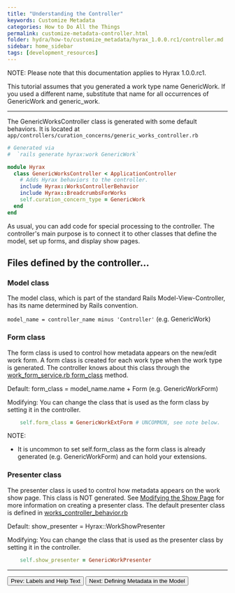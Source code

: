 ```yaml
---
title: "Understanding the Controller"
keywords: Customize Metadata
categories: How to Do All the Things
permalink: customize-metadata-controller.html
folder: hydra/how-to/customize_metadata/hyrax_1.0.0.rc1/controller.md
sidebar: home_sidebar
tags: [development_resources]
---
```


NOTE: Please note that this documentation applies to Hyrax 1.0.0.rc1.

This tutorial assumes that you generated a work type name GenericWork.  If you used a different name, substitute that name for all occurrences of GenericWork and generic_work.

---

The GenericWorksController class is generated with some default behaviors.  It is located at `app/controllers/curation_concerns/generic_works_controller.rb`

```ruby
# Generated via
#  `rails generate hyrax:work GenericWork`

module Hyrax
  class GenericWorksController < ApplicationController
    # Adds Hyrax behaviors to the controller.
    include Hyrax::WorksControllerBehavior
    include Hyrax::BreadcrumbsForWorks
    self.curation_concern_type = GenericWork
  end
end
```

As usual, you can add code for special processing to the controller.  The controller's main purpose is to connect it to other classes that define the model, set up forms, and display show pages.


## Files defined by the controller...

### Model class

The model class, which is part of the standard Rails Model-View-Controller, has its name determined by Rails convention.  
 
`model_name = controller_name minus 'Controller'` (e.g. GenericWork)


### Form class

The form class is used to control how metadata appears on the new/edit work form.  A form class is created for each work type when the work type is generated.  The controller knows about this class through the [work_form_service.rb form_class](https://github.com/projecthydra-labs/hyrax/blob/master/app/services/hyrax/work_form_service.rb) method.

Default: form_class = model_name.name + Form (e.g. GenericWorkForm)

Modifying: You can change the class that is used as the form class by setting it in the controller.  

```ruby
    self.form_class = GenericWorkExtForm # UNCOMMON, see note below.
```

NOTE: 
- It is uncommon to set self.form_class as the form class is already generated (e.g. GenericWorkForm) and can hold your extensions.



### Presenter class

The presenter class is used to control how metadata appears on the work show page.  This class is NOT generated.  See [Modifying the Show Page](customize-metadata-show-page.html) for more information on creating a presenter class.  The default presenter class is defined in [works_controller_behavior.rb](https://github.com/projecthydra-labs/hyrax/blob/master/app/controllers/concerns/hyrax/works_controller_behavior.rb)

Default: show_presenter = Hyrax::WorkShowPresenter 

Modifying: You can change the class that is used as the presenter class by setting it in the controller.  

```ruby
    self.show_presenter = GenericWorkPresenter
```

---

<p><a href="customize-metadata-labels.html"><button type="button" class="btn btn-primary">Prev: Labels and Help Text</button></a>  <a href="customize-metadata-model.html"><button type="button" class="btn btn-primary">Next: Defining Metadata in the Model</button></a></p>
